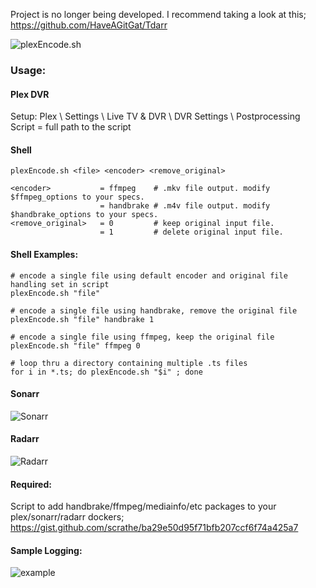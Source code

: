 Project is no longer being developed. I recommend taking a look at this; https://github.com/HaveAGitGat/Tdarr

![plexEncode.sh](https://image.ibb.co/jmZzxH/plex_Encode_logo.png)
### Usage:
#### Plex DVR
Setup: Plex \ Settings \ Live TV & DVR \ DVR Settings \ Postprocessing Script = full path to the script
#### Shell
```
plexEncode.sh <file> <encoder> <remove_original>

<encoder>           = ffmpeg    # .mkv file output. modify $ffmpeg_options to your specs.
                    = handbrake # .m4v file output. modify $handbrake_options to your specs.
<remove_original>   = 0         # keep original input file.
                    = 1         # delete original input file.
```
#### Shell Examples:
```
# encode a single file using default encoder and original file handling set in script
plexEncode.sh "file"

# encode a single file using handbrake, remove the original file
plexEncode.sh "file" handbrake 1

# encode a single file using ffmpeg, keep the original file
plexEncode.sh "file" ffmpeg 0

# loop thru a directory containing multiple .ts files
for i in *.ts; do plexEncode.sh "$i" ; done
```
#### Sonarr
![Sonarr](https://image.ibb.co/f9zrcH/plex_Encode_sonarr.png)
#### Radarr
![Radarr](https://image.ibb.co/eWAKWc/plex_Encode_radarr.png)

#### Required:
Script to add handbrake/ffmpeg/mediainfo/etc packages to your plex/sonarr/radarr dockers; https://gist.github.com/scrathe/ba29e50d95f71bfb207ccf6f74a425a7

#### Sample Logging:
![example](https://image.ibb.co/igfF97/plex_Encode_example.png)
